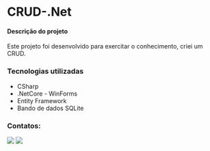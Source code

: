 # CRUD-.Net

#### Descrição do projeto
Este projeto foi desenvolvido para exercitar o conhecimento, criei um CRUD. 

### Tecnologias utilizadas

<ul>
  <li>CSharp</li>
  <li>.NetCore - WinForms</li>
  <li>Entity Framework</li>
  <li>Bando de dados SQLite</li>
</ul>

### Contatos:

<div>
<a href = "ribeirovasquez@gmail.com"><img src="https://img.shields.io/badge/Gmail-D14836?style=for-the-badge&logo=gmail&logoColor=white" target="_blank"></a>
<a href="https://www.linkedin.com/in/robsonvasquez/" target="_blank"><img src="https://img.shields.io/badge/-LinkedIn-%230077B5?style=for-the-badge&logo=linkedin&logoColor=white" target="_blank"></a>   
</div>
